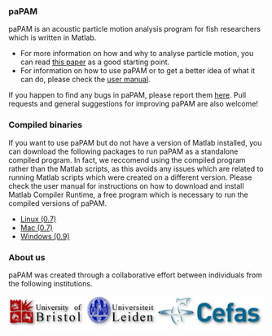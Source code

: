### paPAM
paPAM is an acoustic particle motion analysis program for fish researchers which is written in Matlab.
- For more information on how and why to analyse particle motion, you can read [this paper](https://www.researchgate.net/publication/292677434_Particle_motion_The_missing_link_in_underwater_acoustic_ecology) as a good starting point.
- For information on how to use paPAM or to get a better idea of what it can do, please check the [user manual](https://raw.githubusercontent.com/RTbecard/paPAM/master/User%20Manual/User%20Manual.pdf).

If you happen to find any bugs in paPAM, please report them [here](https://github.com/RTbecard/paPAM/issues).  Pull requests and general suggestions for improving paPAM are also welcome!

### Compiled binaries

If you want to use paPAM but do not have a version of Matlab installed, you can download the following packages to run paPAM as a standalone compiled program.  In fact, we reccomend using the compiled program rather than the Matlab scripts, as this avoids any issues which are related to running Matlab scripts which were created on a different version.  Please check the user manual for instructions on how to download and install Matlab Compiler Runtime, a free program which is necessary to run the compiled versions of paPAM.

- [Linux (0.7)](https://github.com/RTbecard/paPAM/raw/master/Compiled%20Binaries/MCR_Linux_0.7.zip)
- [Mac (0.7)](https://github.com/RTbecard/paPAM/raw/master/Compiled%20Binaries/MCR_Mac_0.7.zip)
- [Windows (0.9)](https://github.com/RTbecard/paPAM/raw/master/Compiled%20Binaries/MCR_PC_0.9.zip)

### About us

paPAM was created through a collaborative effort between individuals from the following institutions.

<img src="User Manual/Uni_logo.png" width="500" />
